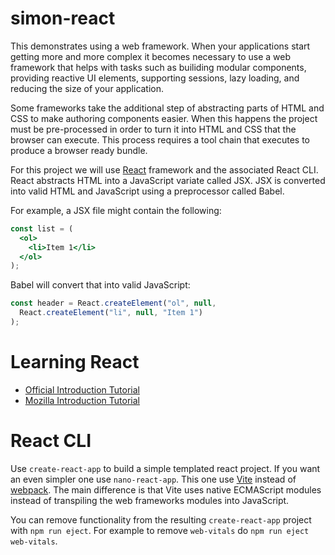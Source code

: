 # simon-react

This demonstrates using a web framework. When your applications start getting more and more complex it becomes necessary to use a web framework that helps with tasks such as builiding modular components, providing reactive UI elements, supporting sessions, lazy loading, and reducing the size of your application.

Some frameworks take the additional step of abstracting parts of HTML and CSS to make authoring components easier. When this happens the project must be pre-processed in order to turn it into HTML and CSS that the browser can execute. This process requires a tool chain that executes to produce a browser ready bundle.

For this project we will use [React](https://reactjs.org/) framework and the associated React CLI. React abstracts HTML into a JavaScript variate called JSX. JSX is converted into valid HTML and JavaScript using a preprocessor called Babel.

For example, a JSX file might contain the following:

```jsx
const list = (
  <ol>
    <li>Item 1</li>
  </ol>
);
```

Babel will convert that into valid JavaScript:

```Javascript
const header = React.createElement("ol", null,
  React.createElement("li", null, "Item 1")
);
```

# Learning React

- [Official Introduction Tutorial](https://reactjs.org/tutorial/tutorial.html)
- [Mozilla Introduction Tutorial](https://developer.mozilla.org/en-US/docs/Learn/Tools_and_testing/Client-side_JavaScript_frameworks/React_getting_started)

# React CLI

Use `create-react-app` to build a simple templated react project. If you want an even simpler one use `nano-react-app`. This one use [Vite](https://vitejs.dev/) instead of [webpack](https://webpack.js.org/). The main difference is that Vite uses native ECMAScript modules instead of transpiling the web frameworks modules into JavaScript.

You can remove functionality from the resulting `create-react-app` project with `npm run eject`. For example to remove `web-vitals` do `npm run eject web-vitals`.
